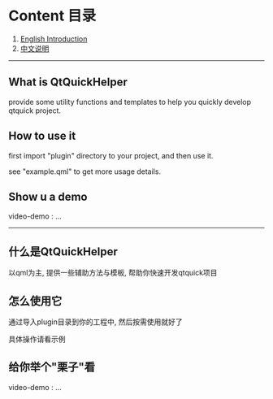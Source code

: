 
# Content 目录

1. [English Introduction](#what-is-qtquickhelper)
2. [中文说明](#什么是qtquickhelper)

---

## What is QtQuickHelper

provide some utility functions and templates to help you quickly develop qtquick project.

## How to use it

first import "plugin" directory to your project, and then use it.

see "example.qml" to get more usage details. 

## Show u a demo

video-demo : ...


---

## 什么是QtQuickHelper

以qml为主, 提供一些辅助方法与模板, 帮助你快速开发qtquick项目

## 怎么使用它

通过导入plugin目录到你的工程中, 然后按需使用就好了

具体操作请看示例

## 给你举个"栗子"看

video-demo : …
